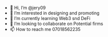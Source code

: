 - 👋 Hi, I’m @jery09
- 👀 I’m interested in designing and promoting 
- 🌱 I’m currently learning Web3 snd DeFi 
- 💞️ I’m looking to collaborate on Potential firms
- 📫 How to reach me 07018562235

<!---
jery09/jery09 is a ✨ special ✨ repository because its `README.md` (this file) appears on your GitHub profile.
You can click the Preview link to take a look at your changes.
--->
